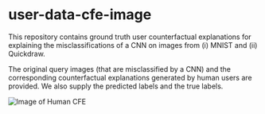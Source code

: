 # user-data-cfe-image
This repository contains ground truth user counterfactual explanations for explaining the misclassifications of a CNN on images from (i) MNIST and (ii) Quickdraw.  

The original query images (that are misclassified by a CNN) and the corresponding counterfactual explanations generated by human users are provided. We also supply the predicted labels and the true labels. 

![Image of Human CFE](https://github.com/e-delaney/user-data-cfe-image/blob/de942829cd15c09cfa656e646bea57b3d51a6aca/Quickdraw/cfe_example_github.PNG)
